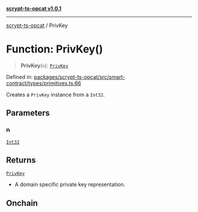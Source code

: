 [**scrypt-ts-opcat v1.0.1**](../README.md)

***

[scrypt-ts-opcat](../README.md) / PrivKey

# Function: PrivKey()

> **PrivKey**(`n`): [`PrivKey`](../type-aliases/PrivKey.md)

Defined in: [packages/scrypt-ts-opcat/src/smart-contract/types/primitives.ts:66](https://github.com/OPCAT-Labs/ts-tools/blob/2cea47af983eceafde930347ac310f78dee140a3/packages/scrypt-ts-opcat/src/smart-contract/types/primitives.ts#L66)

Creates a `PrivKey` instance from a `Int32`.

## Parameters

### n

[`Int32`](../type-aliases/Int32.md)

## Returns

[`PrivKey`](../type-aliases/PrivKey.md)

- A domain specific private key representation.

## Onchain
